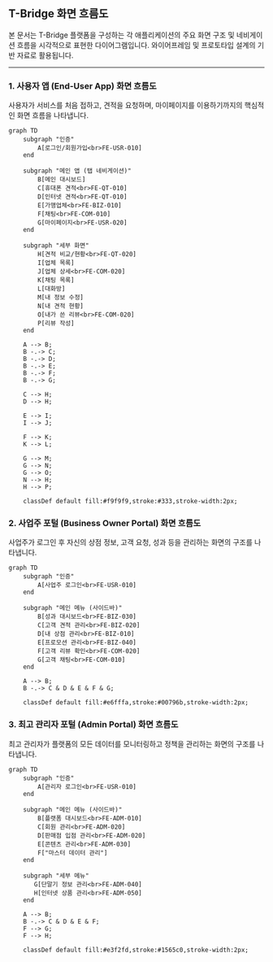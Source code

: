## T-Bridge 화면 흐름도

본 문서는 T-Bridge 플랫폼을 구성하는 각 애플리케이션의 주요 화면 구조 및 네비게이션 흐름을 시각적으로 표현한 다이어그램입니다. 와이어프레임 및 프로토타입 설계의 기반 자료로 활용됩니다.

---

### 1. 사용자 앱 (End-User App) 화면 흐름도

사용자가 서비스를 처음 접하고, 견적을 요청하며, 마이페이지를 이용하기까지의 핵심적인 화면 흐름을 나타냅니다.

```mermaid
graph TD
    subgraph "인증"
        A[로그인/회원가입<br>FE-USR-010]
    end

    subgraph "메인 앱 (탭 네비게이션)"
        B[메인 대시보드]
        C[휴대폰 견적<br>FE-QT-010]
        D[인터넷 견적<br>FE-QT-010]
        E[가맹업체<br>FE-BIZ-010]
        F[채팅<br>FE-COM-010]
        G[마이페이지<br>FE-USR-020]
    end

    subgraph "세부 화면"
        H[견적 비교/현황<br>FE-QT-020]
        I[업체 목록]
        J[업체 상세<br>FE-COM-020]
        K[채팅 목록]
        L[대화방]
        M[내 정보 수정]
        N[내 견적 현황]
        O[내가 쓴 리뷰<br>FE-COM-020]
        P[리뷰 작성]
    end
    
    A --> B;
    B -.-> C;
    B -.-> D;
    B -.-> E;
    B -.-> F;
    B -.-> G;
    
    C --> H;
    D --> H;

    E --> I;
    I --> J;

    F --> K;
    K --> L;

    G --> M;
    G --> N;
    G --> O;
    N --> H;
    H --> P;

    classDef default fill:#f9f9f9,stroke:#333,stroke-width:2px;
```

### 2. 사업주 포털 (Business Owner Portal) 화면 흐름도

사업주가 로그인 후 자신의 상점 정보, 고객 요청, 성과 등을 관리하는 화면의 구조를 나타냅니다.

```mermaid
graph TD
    subgraph "인증"
        A[사업주 로그인<br>FE-USR-010]
    end
    
    subgraph "메인 메뉴 (사이드바)"
        B[성과 대시보드<br>FE-BIZ-030]
        C[고객 견적 관리<br>FE-BIZ-020]
        D[내 상점 관리<br>FE-BIZ-010]
        E[프로모션 관리<br>FE-BIZ-040]
        F[고객 리뷰 확인<br>FE-COM-020]
        G[고객 채팅<br>FE-COM-010]
    end
    
    A --> B;
    B -.-> C & D & E & F & G;
    
    classDef default fill:#e6fffa,stroke:#00796b,stroke-width:2px;
```

### 3. 최고 관리자 포털 (Admin Portal) 화면 흐름도

최고 관리자가 플랫폼의 모든 데이터를 모니터링하고 정책을 관리하는 화면의 구조를 나타냅니다.

```mermaid
graph TD
    subgraph "인증"
        A[관리자 로그인<br>FE-USR-010]
    end

    subgraph "메인 메뉴 (사이드바)"
        B[플랫폼 대시보드<br>FE-ADM-010]
        C[회원 관리<br>FE-ADM-020]
        D[판매점 입점 관리<br>FE-ADM-020]
        E[콘텐츠 관리<br>FE-ADM-030]
        F["마스터 데이터 관리"]
    end
    
    subgraph "세부 메뉴"
       G[단말기 정보 관리<br>FE-ADM-040]
       H[인터넷 상품 관리<br>FE-ADM-050]
    end

    A --> B;
    B -.-> C & D & E & F;
    F --> G;
    F --> H;

    classDef default fill:#e3f2fd,stroke:#1565c0,stroke-width:2px;
```